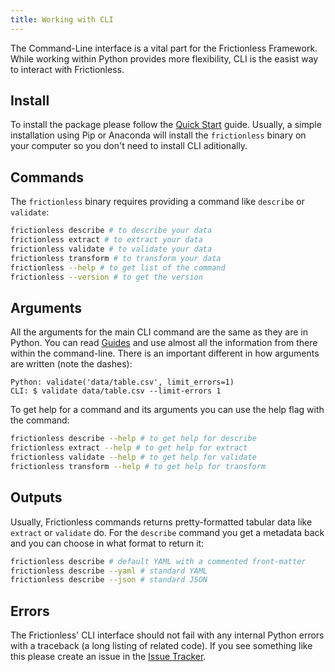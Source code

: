 ```yaml
---
title: Working with CLI
---
```


The Command-Line interface is a vital part for the Frictionless Framework. While working within Python provides more flexibility, CLI is the easist way to interact with Frictionless.

## Install

To install the package please follow the [Quick Start](../guides/quick-start.md) guide. Usually, a simple installation using Pip or Anaconda will install the `frictionless` binary on your computer so you don't need to install CLI aditionally.

## Commands

The `frictionless` binary requires providing a command like `describe` or `validate`:

```bash title="CLI"
frictionless describe # to describe your data
frictionless extract # to extract your data
frictionless validate # to validate your data
frictionless transform # to transform your data
frictionless --help # to get list of the command
frictionless --version # to get the version
```

## Arguments

All the arguments for the main CLI command are the same as they are in Python. You can read [Guides](../guides/guide-overview.md) and use almost all the information from there within the command-line. There is an important different in how arguments are written (note the dashes):

```
Python: validate('data/table.csv', limit_errors=1)
CLI: $ validate data/table.csv --limit-errors 1
```

To get help for a command and its arguments you can use the help flag with the command:

```bash title="CLI"
frictionless describe --help # to get help for describe
frictionless extract --help # to get help for extract
frictionless validate --help # to get help for validate
frictionless transform --help # to get help for transform
```

## Outputs

Usually, Frictionless commands returns pretty-formatted tabular data like `extract` or `validate` do. For the `describe` command you get a metadata back and you can choose in what format to return it:

```bash title="CLI"
frictionless describe # default YAML with a commented front-matter
frictionless describe --yaml # standard YAML
frictionless describe --json # standard JSON
```

## Errors

The Frictionless' CLI interface should not fail with any internal Python errors with a traceback (a long listing of related code). If you see something like this please create an issue in the [Issue Tracker](https://github.com/frictionlessdata/frictionless-py/issues).
